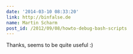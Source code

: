 ```yaml
---
date: '2014-03-10 08:33:20'
link: http://binfalse.de
name: Martin Scharm
post_id: /2012/09/08/howto-debug-bash-scripts
---
```


Thanks, seems to be quite useful :)
